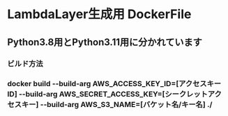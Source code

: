 # LambdaLayer生成用 DockerFile

## Python3.8用とPython3.11用に分かれています

### ビルド方法
### docker build --build-arg AWS_ACCESS_KEY_ID=[アクセスキーID] --build-arg AWS_SECRET_ACCESS_KEY=[シークレットアクセスキー] --build-arg AWS_S3_NAME=[バケット名/キー名] ./